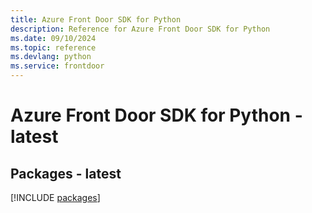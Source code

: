 ```yaml
---
title: Azure Front Door SDK for Python
description: Reference for Azure Front Door SDK for Python
ms.date: 09/10/2024
ms.topic: reference
ms.devlang: python
ms.service: frontdoor
---
```

# Azure Front Door SDK for Python - latest
## Packages - latest
[!INCLUDE [packages](front-door-index.md)]